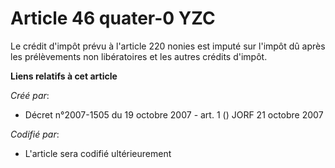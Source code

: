 # Article 46 quater-0 YZC

Le crédit d'impôt prévu à l'article 220 nonies est imputé sur l'impôt dû après les prélèvements non libératoires et les
autres crédits d'impôt.

**Liens relatifs à cet article**

_Créé par_:

  - Décret n°2007-1505 du 19 octobre 2007 - art. 1 () JORF 21 octobre 2007

_Codifié par_:

  - L'article sera codifié ultérieurement
